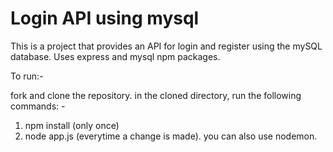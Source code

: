 # Login API using mysql

This is a project that provides an API for login and register using the mySQL database.
Uses express and mysql npm packages.

To run:- 

fork and clone the repository.
in the cloned directory, run the following commands: - 
1. npm install (only once)
2. node app.js (everytime a change is made).
you can also use nodemon.
